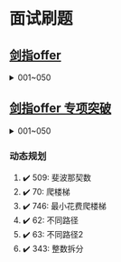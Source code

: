 
# 面试刷题
## [剑指offer](https://leetcode.cn/problem-list/xb9nqhhg/)
<details>
    <summary>001~050</summary>
    1. :heavy_check_mark: [剑指 Offer 03. 数组中重复的数字](https://github.com/fallinyou/leetcode_java/blob/master/src/leetcode/editor/cn/interview/srto/ShuZuZhongZhongFuDeShuZiLcof.java)
</details>

## [剑指offer 专项突破](https://leetcode.cn/problem-list/e8X3pBZi/)
<details>
    <summary>001~050</summary>
</details>


### 动态规划
  1. :heavy_check_mark: 509: 斐波那契数
  2. :heavy_check_mark: 70: 爬楼梯
  3. :heavy_check_mark: 746: 最小花费爬楼梯
  4. :heavy_check_mark: 62: 不同路径
  5. :heavy_check_mark: 63: 不同路径2 
  6. :heavy_check_mark: 343: 整数拆分
